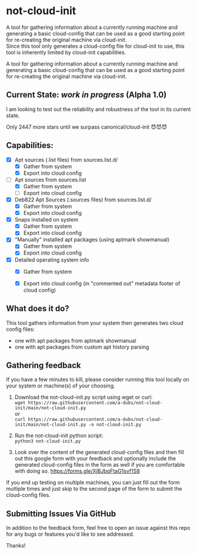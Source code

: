 # not-cloud-init

A tool for gathering information about a currently running machine and generating a basic cloud-config that can be used as a good starting point for re-creating the original machine via cloud-init.  
Since this tool only generates a cloud-config file for cloud-init to use, this tool is inherently limited by cloud-init capabilities.

A tool for gathering information about a currently running machine and generating a basic cloud-config that can be used as a good starting point for re-creating the original machine via cloud-init.
## Current State: _work in progress_ (Alpha 1.0)

I am looking to test out the reliability and robustness of the tool in its current state.

Only 2447 more stars until we surpass canonical/cloud-init 😈😈😈

## Capabilities:

- [x] Apt sources (.list files) from sources.list.d/ 
  - [x] Gather from system
  - [x] Export into cloud config
- [ ] Apt sources from sources.list
  - [x] Gather from system
  - [ ] Export into cloud config
- [x] Deb822 Apt Sources (.sources files) from sources.list.d/
  - [x] Gather from system
  - [x] Export into cloud config
- [x] Snaps installed on system
  - [x] Gather from system
  - [x] Export into cloud config
- [x] "Manually" installed apt packages (using aptmark showmanual)
  - [x] Gather from system
  - [x] Export into cloud config
- [x] Detailed operating system info 
  - [x] Gather from system
  - [x] Export into cloud config (in "commented out" metadata footer of cloud config)



## What does it do?

This tool gathers information from your system then generates two cloud config files: 
- one with apt packages from aptmark showmanual
- one with apt packages from custom apt history parsing

## Gathering feedback

If you have a few minutes to kill, please consider running this tool locally on your system or machine(s) of your
choosing. 

1. Download the not-cloud-init.py script using wget or curl:  
`wget https://raw.githubusercontent.com/a-dubs/not-cloud-init/main/not-cloud-init.py`  
or  
`curl https://raw.githubusercontent.com/a-dubs/not-cloud-init/main/not-cloud-init.py -o not-cloud-init.py`

2. Run the not-cloud-init python script:  
`python3 not-cloud-init.py`

3. Look over the content of the generated cloud-config files and then fill out this google form with your feedback
and optionally include the generated cloud-config files in the form as well if you are comfortable with doing so.
https://forms.gle/XjBJbqFtaG1svf1S8  

If you end up testing on multiple machines, you can just fill out the form multiple times and just skip to the second
page of the form to submit the cloud-config files. 


## Submitting Issues Via GitHub
In addition to the feedback form, feel free to open an issue against this repo for any bugs or features you'd like to see addressed. 

Thanks! 

